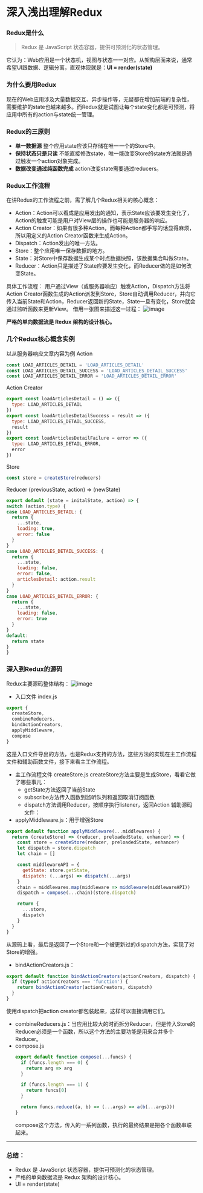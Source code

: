# 深入浅出理解Redux
### Redux是什么
> Redux 是 JavaScript 状态容器，提供可预测化的状态管理。
  
它认为：Web应用是一个状态机，视图与状态一一对应。从架构层面来说，通常希望UI跟数据、逻辑分离，直观体现就是：**UI = render(state)**

### 为什么要用Redux
  现在的Web应用涉及大量数据交互、异步操作等，无疑都在增加前端的复杂性，需要维护的state也越来越多。而Redux就是试图让每个state变化都是可预测，将应用中所有的action与state统一管理。

### Redux的三原则
  - **单一数据源**
    整个应用state应该只存储在唯一一个的Store中。
  - **保持状态只是只读**
    不能直接修改state，唯一能改变Store的state方法就是通过触发一个action对象完成。
  - **数据改变通过纯函数完成**
    action改变state需要通过reducers。

### Redux工作流程
  在讲Redux的工作流程之前，需了解几个Redux相关的核心概念：
  - Action：Action可以看成是应用发出的通知，表示State应该要发生变化了，Action的触发可能是用户对View层的操作也可能是服务器的响应。
  - Action Creator：如果有很多种Action，而每种Action都手写的话显得麻烦，所以用定义的Action Creator函数来生成Action。
  - Dispatch：Action发出的唯一方法。
  - Store：整个应用唯一保存数据的地方。
  - State：对Store中保存数据生成某个时点数据快照，该数据集合叫做State。
  - Reducer：Action只是描述了State应要发生变化，而Reducer做的是如何改变State。

  具体工作流程：
  用户通过View（或服务器响应）触发Action，Dispatch方法将Action Creator函数生成的Action派发到Store，Store自动调用Reducer，并向它传入当前State和Action，Reducer返回新的State，State一旦有变化，Store就会通过监听函数来更新View。
  借用一张图来描述这一过程：
  ![image](http://i.niupic.com/images/2017/09/29/YSaDHU.png)
  
  **严格的单向数据流是 Redux 架构的设计核心。**

### 几个Redux核心概念实例
  以从服务器响应文章内容为例
  Action
  ```JavaScript
  const LOAD_ARTICLES_DETAIL = 'LOAD_ARTICLES_DETAIL'
  const LOAD_ARTICLES_DETAIL_SUCCESS = 'LOAD_ARTICLES_DETAIL_SUCCESS'
  const LOAD_ARTICLES_DETAIL_ERROR = 'LOAD_ARTICLES_DETAIL_ERROR'
  ```
  Action Creator
  ```JavaScript
  export const loadArticlesDetail = () => ({
    type: LOAD_ARTICLES_DETAIL
  })
  export const loadArticlesDetailSuccess = result => ({
    type: LOAD_ARTICLES_DETAIL_SUCCESS,
    result
  })
  export const loadArticlesDetailFailure = error => ({
    type: LOAD_ARTICLES_DETAIL_ERROR,
    error
  })
  ```
  Store
  ``` JavaScript
  const store = createStore(reducers)
  ```
  Reducer
  (previousState, action) => (newState)
  ``` JavaScript
  export default (state = initalState, action) => {
  switch (action.type) {
  case LOAD_ARTICLES_DETAIL: {
    return {
      ...state,
      loading: true,
      error: false
    }
  }
  case LOAD_ARTICLES_DETAIL_SUCCESS: {
    return {
      ...state,
      loading: false,
      error: false,
      articlesDetail: action.result
    }
  }
  case LOAD_ARTICLES_DETAIL_ERROR: {
    return {
      ...state,
      loading: false,
      error: true
    }
  }
  default:
    return state
  }
 }

  ```
### 深入到Redux的源码
  Redux主要源码整体结构：
  ![image](http://i.niupic.com/images/2017/09/30/BTZ7ie.png)

  - 入口文件 index.js
```JavaScript
export {
  createStore,
  combineReducers,
  bindActionCreators,
  applyMiddleware,
  compose
}
```
  这是入口文件导出的方法，也是Redux支持的方法，这些方法的实现在主工作流程文件和辅助函数文件，接下来看主工作流程。
  - 主工作流程文件 createStore.js
    createStore方法主要是生成Store，看看它做了哪些事儿：
    - getState方法返回了当前State
    - subscribe方法传入函数到监听队列和返回取消订阅函数
    - dispatch方法调用Reducer，按顺序执行listener，返回Action
  辅助源码文件：
  - applyMiddleware.js：用于增强Store
  ``` JavaScript
  export default function applyMiddleware(...middlewares) {
    return (createStore) => (reducer, preloadedState, enhancer) => {
      const store = createStore(reducer, preloadedState, enhancer)
      let dispatch = store.dispatch
      let chain = []

      const middlewareAPI = {
        getState: store.getState,
        dispatch: (...args) => dispatch(...args)
      }
      chain = middlewares.map(middleware => middleware(middlewareAPI))
      dispatch = compose(...chain)(store.dispatch)

      return {
        ...store,
        dispatch
      }
    }
  }
  ```
  从源码上看，最后是返回了一个Store和一个被更新过的dispatch方法，实现了对Store的增强。
  - bindActionCreators.js：
   ``` JavaScript
   export default function bindActionCreators(actionCreators, dispatch) {
     if (typeof actionCreators === 'function') {
       return bindActionCreator(actionCreators, dispatch)
     }
   }
   ```
   使用dispatch把action creator都包装起来，这样可以直接调用它们。
  - combineReducers.js：当应用比较大的时而拆分Reducer，但是传入Store的Reducer必须是一个函数，所以这个方法的主要功能是用来合并多个Reducer。
  - compose.js
    ``` JavaScript
    export default function compose(...funcs) {
      if (funcs.length === 0) {
        return arg => arg
      }

      if (funcs.length === 1) {
        return funcs[0]
      }

      return funcs.reduce((a, b) => (...args) => a(b(...args)))
    }
    ```
    compose这个方法，传入的一系列函数，执行的最终结果是把各个函数串联起来。
****
### 总结：
- Redux 是 JavaScript 状态容器，提供可预测化的状态管理。
- 严格的单向数据流是 Redux 架构的设计核心。
- UI = render(state)
